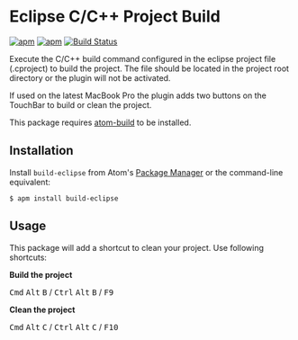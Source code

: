 # Eclipse C/C++ Project Build

[![apm](https://img.shields.io/apm/v/build-eclipse.svg)](https://atom.io/packages/build-eclipse)
[![apm](https://img.shields.io/apm/dm/build-eclipse.svg)](https://atom.io/packages/build-eclipse)
[![Build Status](https://travis-ci.org/mdaskalov/atom-build-eclipse.svg?branch=master)](https://travis-ci.org/mdaskalov/atom-build-eclipse)

Execute the C/C++ build command configured in the eclipse project file (.cproject) to build the project. The file should be located in the project root directory or the plugin will not be activated.

If used on the latest MacBook Pro the plugin adds two buttons on the TouchBar to build or clean the project.

This package requires [atom-build](https://github.com/noseglid/atom-build) to be installed.

## Installation

Install `build-eclipse` from Atom's [Package Manager](http://flight-manual.atom.io/using-atom/sections/atom-packages/) or the command-line equivalent:

`$ apm install build-eclipse`

## Usage

This package will add a shortcut to clean your project. Use following shortcuts:

**Build the project**

<kbd>Cmd</kbd> <kbd>Alt</kbd> <kbd>B</kbd> / <kbd>Ctrl</kbd> <kbd>Alt</kbd> <kbd>B</kbd> / <kbd>F9</kbd>

**Clean the project**

<kbd>Cmd</kbd> <kbd>Alt</kbd> <kbd>C</kbd> / <kbd>Ctrl</kbd> <kbd>Alt</kbd> <kbd>C</kbd> / <kbd>F10</kbd>
